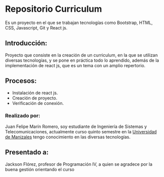 # Repositorio Curriculum

Es un proyecto en el que se trabajan tecnologías como Bootstrap, HTML, CSS, Javascript, Git y React js.

## Introducción:

Proyecto que consiste en la creación de un curriculum, en la que se utilizan diversas tecnologías, y se pone en práctica todo lo aprendido, además de la implementación de react js, que es un tema con un amplio repertorio. 

## Procesos:

<ul>
    <li>Instalación de react js.  </li>
    <li>Creación de proyecto.</li>
    <li>Verificación de conexión.</li>
</ul>


### Realizado por:

Juan Felipe Marín Romero, soy estudiante de Ingeniería de Sistemas y Telecomunicaciones, actualmente curso quinto semestre en la [Universidad de Manizales](https://umanizales.edu.co/) tengo conocimiento en las diversas tecnologías.


## Presentado a:

Jackson Flórez, profesor de Programación IV, a quien se agradece por la buena gestión orientando el curso
